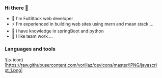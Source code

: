 ### Hi there 👋

- 🔭 I'm FullStack web developer
- ⚡ I'm experienced in building web sites using mern and mean stack ...
- 🤔 i have knowledge in springBoot and python
- 👯 I like team work ...

### Languages and tools

!(js-icon)[https://raw.githubusercontent.com/vorillaz/devicons/master/!PNG/javascript_1.png]
